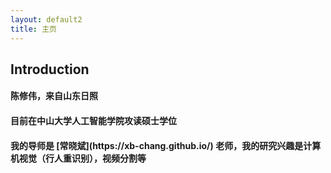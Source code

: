 ```yaml
---
layout: default2
title: 主页
---
```


<div class="wrap-post">
  <h2>Introduction</h2>
  
  <h4>陈修伟，来自山东日照</h4>
  
  <h4>目前在中山大学人工智能学院攻读硕士学位</h4>
  
  <h4>我的导师是 [常晓斌](https://xb-chang.github.io/) 老师，我的研究兴趣是计算机视觉（行人重识别），视频分割等</h4>



</div>


